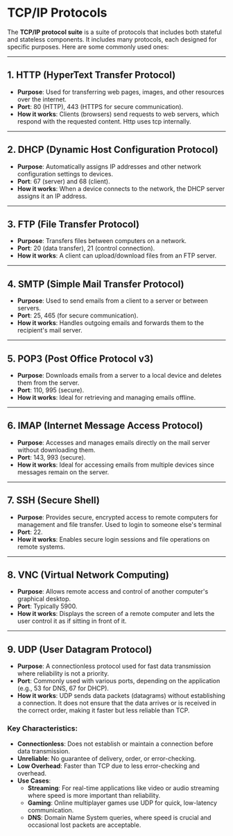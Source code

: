 # TCP/IP Protocols

The **TCP/IP protocol suite** is a suite of protocols that includes both stateful and stateless components. It includes many protocols, each designed for specific purposes. Here are some commonly used ones:

---

## 1. HTTP (HyperText Transfer Protocol)
- **Purpose**: Used for transferring web pages, images, and other resources over the internet.
- **Port**: 80 (HTTP), 443 (HTTPS for secure communication).
- **How it works**: Clients (browsers) send requests to web servers, which respond with the requested content. Http uses tcp internally.

---

## 2. DHCP (Dynamic Host Configuration Protocol)
- **Purpose**: Automatically assigns IP addresses and other network configuration settings to devices.
- **Port**: 67 (server) and 68 (client).
- **How it works**: When a device connects to the network, the DHCP server assigns it an IP address.

---

## 3. FTP (File Transfer Protocol)
- **Purpose**: Transfers files between computers on a network.
- **Port**: 20 (data transfer), 21 (control connection).
- **How it works**: A client can upload/download files from an FTP server.

---

## 4. SMTP (Simple Mail Transfer Protocol)
- **Purpose**: Used to send emails from a client to a server or between servers.
- **Port**: 25, 465 (for secure communication).
- **How it works**: Handles outgoing emails and forwards them to the recipient's mail server.

---

## 5. POP3 (Post Office Protocol v3)
- **Purpose**: Downloads emails from a server to a local device and deletes them from the server.
- **Port**: 110, 995 (secure).
- **How it works**: Ideal for retrieving and managing emails offline.

---

## 6. IMAP (Internet Message Access Protocol)
- **Purpose**: Accesses and manages emails directly on the mail server without downloading them.
- **Port**: 143, 993 (secure).
- **How it works**: Ideal for accessing emails from multiple devices since messages remain on the server.

---

## 7. SSH (Secure Shell)
- **Purpose**: Provides secure, encrypted access to remote computers for management and file transfer.
Used to login to someone else's terminal
- **Port**: 22.
- **How it works**: Enables secure login sessions and file operations on remote systems.

---

## 8. VNC (Virtual Network Computing)
- **Purpose**: Allows remote access and control of another computer's graphical desktop.
- **Port**: Typically 5900.
- **How it works**: Displays the screen of a remote computer and lets the user control it as if sitting in front of it.

---
## 9. UDP (User Datagram Protocol)
- **Purpose**: A connectionless protocol used for fast data transmission where reliability is not a priority.
- **Port**: Commonly used with various ports, depending on the application (e.g., 53 for DNS, 67 for DHCP).
- **How it works**: UDP sends data packets (datagrams) without establishing a connection. It does not ensure that the data arrives or is received in the correct order, making it faster but less reliable than TCP.

### Key Characteristics:
- **Connectionless**: Does not establish or maintain a connection before data transmission.
- **Unreliable**: No guarantee of delivery, order, or error-checking.
- **Low Overhead**: Faster than TCP due to less error-checking and overhead.
- **Use Cases**:
  - **Streaming**: For real-time applications like video or audio streaming where speed is more important than reliability.
  - **Gaming**: Online multiplayer games use UDP for quick, low-latency communication.
  - **DNS**: Domain Name System queries, where speed is crucial and occasional lost packets are acceptable.

